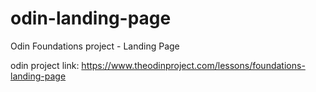 # odin-landing-page
Odin Foundations project - Landing Page

odin project link:
https://www.theodinproject.com/lessons/foundations-landing-page
